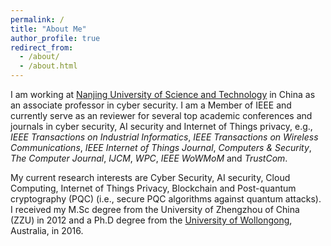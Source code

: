 ```yaml
---
permalink: /
title: "About Me"
author_profile: true
redirect_from: 
  - /about/
  - /about.html
---
```



I am working at [Nanjing University of Science and Technology](https://www.njust.edu.cn/) in China as an associate professor in cyber security. I am a Member of IEEE and currently serve as an reviewer for several top academic conferences and journals in cyber security, AI security and Internet of Things privacy, e.g., *IEEE Transactions on Industrial Informatics*, *IEEE Transactions on Wireless Communications*, *IEEE Internet of Things Journal*, *Computers & Security*, *The Computer Journal*, *IJCM*, *WPC*, *IEEE WoWMoM* and *TrustCom*.

My current research interests are Cyber Security, AI security, Cloud Computing, Internet of Things Privacy, Blockchain and Post-quantum cryptography (PQC) (i.e., secure PQC algorithms against quantum attacks). I received my M.Sc degree from the University of Zhengzhou of China (ZZU) in 2012 and a Ph.D degree from the [University of Wollongong](https://www.uow.edu.au/), Australia, in 2016.

